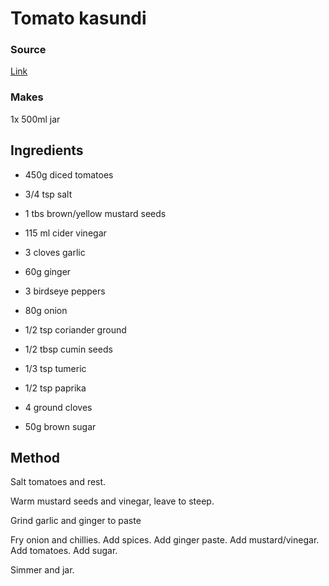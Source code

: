 # Tomato kasundi

### Source

[Link](https://myhungryvalentine.com/en/chutney-kasundi-a-la-tomate-kylee-newton-newton-pott/)

### Makes

1x 500ml jar

## Ingredients

* 450g diced tomatoes
* 3/4 tsp salt

* 1 tbs brown/yellow mustard seeds
* 115 ml cider vinegar

* 3 cloves garlic
* 60g ginger

* 3 birdseye peppers
* 80g onion

* 1/2 tsp coriander ground
* 1/2 tbsp cumin seeds
* 1/3 tsp tumeric
* 1/2 tsp paprika
* 4 ground cloves

* 50g brown sugar

## Method

Salt tomatoes and rest.

Warm mustard seeds and vinegar, leave to steep.

Grind garlic and ginger to paste

Fry onion and chillies. Add spices. Add ginger paste. Add mustard/vinegar. Add tomatoes. Add sugar.

Simmer and jar.
